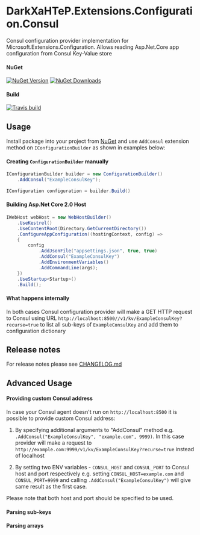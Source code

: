 # DarkXaHTeP.Extensions.Configuration.Consul

Consul configuration provider implementation for Microsoft.Extensions.Configuration. Allows reading Asp.Net.Core app configuration from Consul Key-Value store

#### NuGet

[![NuGet Version](https://img.shields.io/nuget/v/DarkXaHTeP.Extensions.Configuration.Consul.svg)](https://www.nuget.org/packages/DarkXaHTeP.Extensions.Configuration.Consul/)
[![NuGet Downloads](https://img.shields.io/nuget/dt/DarkXaHTeP.Extensions.Configuration.Consul.svg)](https://www.nuget.org/packages/DarkXaHTeP.Extensions.Configuration.Consul/)

#### Build

[![Travis build](https://img.shields.io/travis/DarkXaHTeP/DarkXaHTeP.Extensions.Configuration.Consul/master.svg)](https://travis-ci.org/DarkXaHTeP/DarkXaHTeP.Extensions.Configuration.Consul)

## Usage

Install package into your project from [NuGet](https://www.nuget.org/packages/DarkXaHTeP.Extensions.Configuration.Consul/) and use `AddConsul` extension method on `IConfigurationBuilder` as shown in examples below:

#### Creating `ConfigurationBuilder` manually

```c#
IConfigurationBuilder builder = new ConfigurationBuilder()
    .AddConsul("ExampleConsulKey");
    
IConfiguration configuration = builder.Build()
```

#### Building Asp.Net Core 2.0 Host

```c#
IWebHost webHost = new WebHostBuilder()
    .UseKestrel()
    .UseContentRoot(Directory.GetCurrentDirectory())
    .ConfigureAppConfiguration((hostingContext, config) =>
    {
        config
            .AddJsonFile("appsettings.json", true, true)
            .AddConsul("ExampleConsulKey")
            .AddEnvironmentVariables()
            .AddCommandLine(args);
    })
    .UseStartup<Startup>()
    .Build();
```

#### What happens internally

In both cases Consul configuration provider will make a GET HTTP request to Consul using URL `http://localhost:8500//v1/kv/ExampleConsulKey?recurse=true` to list all sub-keys of `ExampleConsulKey` and add them to configuration dictionary

## Release notes

For release notes please see [CHANGELOG.md](https://github.com/DarkXaHTeP/DarkXaHTeP.Extensions.Configuration.Consul/blob/master/CHANGELOG.md)

## Advanced Usage

#### Providing custom Consul address

In case your Consul agent doesn't run on `http://localhost:8500` it is possible to provide custom Consul address:

1. By specifying additional arguments to "AddConsul" method e.g. `.AddConsul("ExampleConsulKey", "example.com", 9999)`.
    In this case provider will make a request to `http://example.com:9999/v1/kv/ExampleConsulKey?recurse=true` instead of localhost

2. By setting two ENV variables - `CONSUL_HOST` and `CONSUL_PORT` to Consul host and port respectively
    e.g. setting `CONSUL_HOST=example.com` and `CONSUL_PORT=9999` and calling `.AddConsul("ExampleConsulKey")` will give same result as the first case.

Please note that both host and port should be specified to be used.

#### Parsing sub-keys

#### Parsing arrays